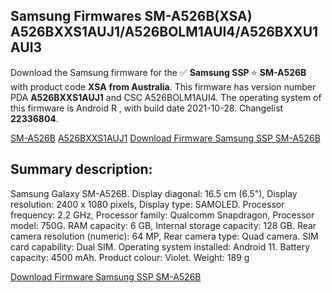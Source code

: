 <h2>Samsung Firmwares SM-A526B(XSA) A526BXXS1AUJ1/A526BOLM1AUI4/A526BXXU1AUI3</h2>
Download the Samsung firmware for the ✅ <strong>Samsung SSP </strong> ⭐ <strong>SM-A526B</strong> with product code <strong>XSA</strong> <strong> from Australia</strong>. This firmware has version number PDA <strong>A526BXXS1AUJ1</strong> and CSC A526BOLM1AUI4. The operating system of this firmware is Android R , with build date 2021-10-28. Changelist <strong>22336804</strong>.


[SM-A526B](https://samfirm.shop/samsung/model/SM-A526B)
[A526BXXS1AUJ1](https://samfirm.shop/samsung/pda/A526BXXS1AUJ1)
[Download Firmware Samsung SSP SM-A526B](https://samfirm.shop/samsung/firmware/469144)
<h2>Summary description:</h2>
<p>Samsung Galaxy SM-A526B. Display diagonal: 16.5 cm (6.5"), Display resolution: 2400 x 1080 pixels, Display type: SAMOLED. Processor frequency: 2.2 GHz, Processor family: Qualcomm Snapdragon, Processor model: 750G. RAM capacity: 6 GB, Internal storage capacity: 128 GB. Rear camera resolution (numeric): 64 MP, Rear camera type: Quad camera. SIM card capability: Dual SIM. Operating system installed: Android 11. Battery capacity: 4500 mAh. Product colour: Violet. Weight: 189 g</p>


[Download Firmware Samsung SSP SM-A526B](https://samfirm.shop/samsung/firmware/469144)
